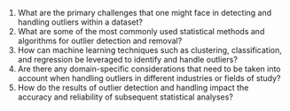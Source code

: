 1. What are the primary challenges that one might face in detecting and handling outliers within a dataset?
2. What are some of the most commonly used statistical methods and algorithms for outlier detection and removal?
3. How can machine learning techniques such as clustering, classification, and regression be leveraged to identify and handle outliers?
4. Are there any domain-specific considerations that need to be taken into account when handling outliers in different industries or fields of study?
5. How do the results of outlier detection and handling impact the accuracy and reliability of subsequent statistical analyses?